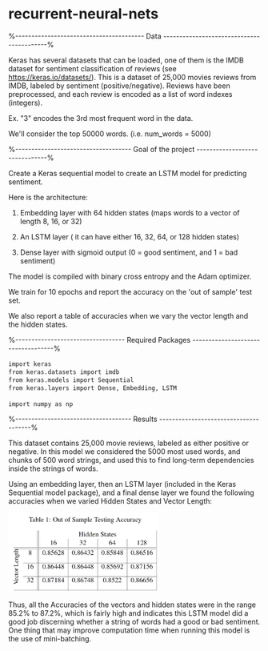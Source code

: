 # recurrent-neural-nets

%---------------------------------------- Data ------------------------------------------%

Keras has several datasets that can be loaded, one of them is the IMDB dataset for sentiment classification of reviews (see https://keras.io/datasets/). This is a dataset of 25,000 movies reviews from IMDB, labeled by sentiment (positive/negative). Reviews have been preprocessed, and each review is encoded as a list of word indexes (integers).

Ex. "3" encodes the 3rd most frequent word in the data. 

We'll consider the top 50000 words. (i.e. num_words = 5000)



%------------------------------------ Goal of the project -------------------------------%

Create a Keras sequential model to create an LSTM model for predicting sentiment.

Here is the architecture:

1. Embedding layer with 64 hidden states (maps words to a vector of length 8, 16, or 32)

2. An LSTM layer ( it can have either 16, 32, 64, or 128 hidden states)

3. Dense layer with sigmoid output (0 = good sentiment, and 1 = bad sentiment)

The model is compiled with binary cross entropy and the Adam optimizer. 

We train for 10 epochs and report the accuracy on the 'out of sample' test set.

We also report a table of accuracies when we vary the vector length and the hidden states. 


%---------------------------------- Required Packages -----------------------------------%

```
import keras
from keras.datasets import imdb
from keras.models import Sequential
from keras.layers import Dense, Embedding, LSTM

import numpy as np
```

%------------------------------------ Results --------------------------------------%

This dataset contains 25,000 movie reviews, labeled as either positive or negative. 
In this model we considered the 5000 most used words, and chunks of 500 word strings, and used this to find long-term dependencies inside the strings of words.

Using an embedding layer, then an LSTM layer (included in the Keras Sequential model package), and a final dense layer we found the following accuracies when we varied Hidden States and Vector Length:

<img src="./accuracy-results.png" alt="accuracy-results" width="300"/>


Thus, all the Accuracies of the vectors and hidden states were in the range 85.2% to 87.2%, which is fairly high and indicates this LSTM model did a good job discerning whether a string of words had a good or bad sentiment. 
One thing that may improve computation time when running this model is the use of mini-batching. 
